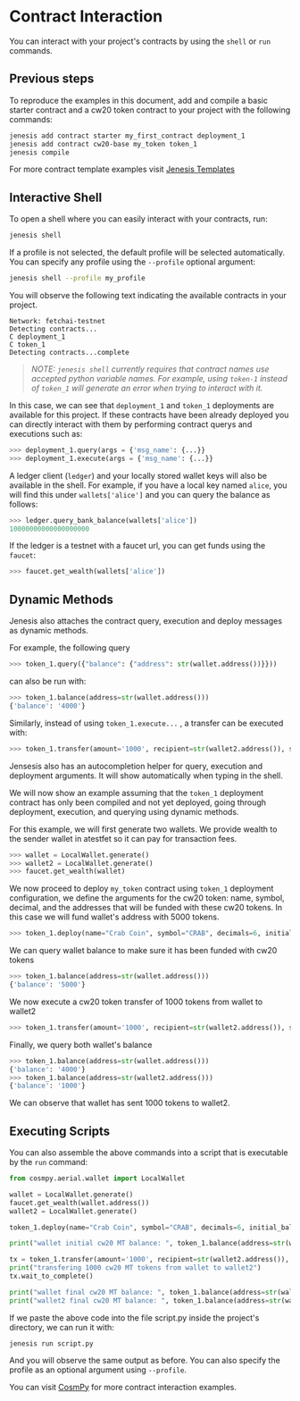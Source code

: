 # Contract Interaction

You can interact with your project's contracts by using the ```shell``` or ```run``` commands.

## Previous steps

To reproduce the examples in this document, add and compile a basic starter contract and a cw20 token contract to your project with the following commands:

```bash
jenesis add contract starter my_first_contract deployment_1
jenesis add contract cw20-base my_token token_1
jenesis compile
```

For more contract template examples visit [Jenesis Templates](https://github.com/fetchai/jenesis-templates)

## Interactive Shell

To open a shell where you can easily interact with your contracts, run:
```bash
jenesis shell
```
If a profile is not selected, the default profile will be selected automatically. You can specify any profile using the `--profile` optional argument:

```bash
jenesis shell --profile my_profile
```

You will observe the following text indicating the available contracts in your project.

```
Network: fetchai-testnet
Detecting contracts...
C deployment_1
C token_1
Detecting contracts...complete
```
> *NOTE: `jenesis shell` currently requires that contract names use accepted python variable names. For example, using `token-1` instead of `token_1` will generate an error when trying to interact with it.*

In this case, we can see that `deployment_1` and `token_1` deployments are available for this project. If these contracts have been already deployed you can directly interact with them by performing contract querys and executions such as:

```python
>>> deployment_1.query(args = {'msg_name': {...}}
>>> deployment_1.execute(args = {'msg_name': {...}}
```

A ledger client (`ledger`) and your locally stored wallet keys will also be available in the shell. For example, if you have a local key named `alice`, you will find this under `wallets['alice']` and you can query the balance as follows:
```python
>>> ledger.query_bank_balance(wallets['alice'])
10000000000000000000
```

If the ledger is a testnet with a faucet url, you can get funds using the `faucet`:
```python
>>> faucet.get_wealth(wallets['alice'])
```

## Dynamic Methods

Jenesis also attaches the contract query, execution and deploy messages as dynamic methods.

For example, the following query

```python
>>> token_1.query({"balance": {"address": str(wallet.address())}}))
```
can also be run with:
```python
>>> token_1.balance(address=str(wallet.address()))
{'balance': '4000'}
```

Similarly, instead of using `token_1.execute...` , a transfer can be executed with:
```python
>>> token_1.transfer(amount='1000', recipient=str(wallet2.address()), sender=wallet)
```

Jensesis also has an autocompletion helper for query, execution and deployment arguments. It will show automatically when typing in the shell.


We will now show an example assuming that the `token_1` deployment contract has only been compiled and not yet deployed, going through deployment, execution, and querying using dynamic methods.

For this example, we will first generate two wallets. We provide wealth to the sender wallet in atestfet so it can pay for transaction fees.

```python
>>> wallet = LocalWallet.generate()
>>> wallet2 = LocalWallet.generate()
>>> faucet.get_wealth(wallet)
```

We now proceed to deploy `my_token` contract using `token_1` deployment configuration, we define the arguments for the cw20 token: name, symbol, decimal, and the addresses that will be funded with these cw20 tokens. In this case we will fund wallet's address with 5000 tokens.

```python
>>> token_1.deploy(name="Crab Coin", symbol="CRAB", decimals=6, initial_balances=[{ "address": str(wallet.address()), "amount" :  "5000"}], sender=wallet)
```

We can query wallet balance to make sure it has been funded with cw20 tokens

```python
>>> token_1.balance(address=str(wallet.address()))
{'balance': '5000'}
```

We now execute a cw20 token transfer of 1000 tokens from wallet to wallet2

```python
>>> token_1.transfer(amount='1000', recipient=str(wallet2.address()), sender=wallet)
```

Finally, we query both wallet's balance

```python
>>> token_1.balance(address=str(wallet.address()))
{'balance': '4000'}
>>> token_1.balance(address=str(wallet2.address()))
{'balance': '1000'}
```
We can observe that wallet has sent 1000 tokens to wallet2.

## Executing Scripts

You can also assemble the above commands into a script that is executable by the  ```run``` command:
```python
from cosmpy.aerial.wallet import LocalWallet

wallet = LocalWallet.generate()
faucet.get_wealth(wallet.address())
wallet2 = LocalWallet.generate()

token_1.deploy(name="Crab Coin", symbol="CRAB", decimals=6, initial_balances=[{ "address": str(wallet.address()), "amount" :  "5000"}], sender=wallet)

print("wallet initial cw20 MT balance: ", token_1.balance(address=str(wallet.address())))

tx = token_1.transfer(amount='1000', recipient=str(wallet2.address()), sender=wallet)
print("transfering 1000 cw20 MT tokens from wallet to wallet2")
tx.wait_to_complete()

print("wallet final cw20 MT balance: ", token_1.balance(address=str(wallet.address())))
print("wallet2 final cw20 MT balance: ", token_1.balance(address=str(wallet2.address())))
```

If we paste the above code into the file script.py inside the project's directory, we can run it with:

```
jenesis run script.py
```

And you will observe the same output as before. You can also specify the profile as an optional argument using `--profile`.

You can visit [CosmPy](https://docs.fetch.ai/CosmPy/) for more contract interaction examples.
